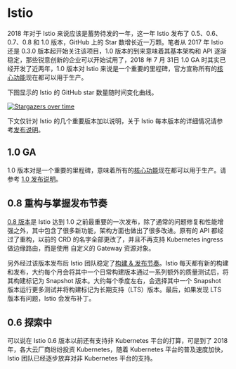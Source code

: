 # Istio

2018 年对于 Istio 来说应该是蓄势待发的一年，这一年 Istio 发布了 0.5、0.6、0.7、0.8 和 1.0 版本，GitHub 上的 Star 数增长近一万颗。笔者从  2017 年 Istio 还是 0.3.0 版本起开始关注该项目，1.0 版本的到来意味着其基本架构和 API 逐渐稳定，那些锐意创新的企业可以开始试用了，2018 年 7 月 31日 1.0 GA 时其实已经开发了近两年，1.0 版本对 Istio 来说是一个重要的里程碑，官方宣称所有的[核心功能](https://preliminary.istio.io/zh/about/feature-stages/)现在都可以用于生产。

下图显示的 Istio 的 GitHub star 数量随时间变化曲线。

[![Stargazers over time](https://starcharts.herokuapp.com/istio/istio.svg)](https://starcharts.herokuapp.com/istio/istio)

下文仅针对 Istio 的几个重要版本加以说明，关于 Istio 每本版本的详细情况请参考[发布说明](https://preliminary.istio.io/zh/about/notes/)。

## 1.0 GA

1.0 版本对是一个重要的里程碑，意味着所有的[核心功能](https://preliminary.istio.io/zh/about/feature-stages/)现在都可以用于生产。请参考 [1.0 发布说明](https://preliminary.istio.io/zh/about/notes/1.0/)。

## 0.8 重构与掌握发布节奏

[0.8 版本](https://preliminary.istio.io/zh/about/notes/0.8/)是 Istio 达到 1.0 之前最重要的一次发布，除了通常的问题修复和性能增强之外，其中包含了很多新功能，架构方面也做出了很多改进。原有的 API 都经过了重构，以前的 CRD 的名字全部更改了，并且不再支持 Kubernetes ingress 做边缘路由，而是使用  自定义的 Gateway 资源对象。

另外经过该版本发布后 Istio 团队稳定了[构建 & 发布节奏](https://preliminary.istio.io/zh/about/release-cadence/)。Istio 每天都有新的构建和发布，大约每个月会将其中一个日常构建版本通过一系列额外的质量测试后，将其构建标记为 Snapshot 版本。大约每个季度左右，会选择其中一个 Snapshot 版本运行更多测试并将构建标记为长期支持（LTS）版本。最后，如果发现 LTS 版本有问题，Istio 会发布补丁。

## 0.6 探索中

可以说在 Istio 0.6 版本以前还有支持非 Kubernetes 平台的打算，可是到了 2018 年，各大云厂商纷纷投资 Kubernetes，随着 Kubernetes 平台的普及速度加快，Istio 团队已经逐步放弃对非 Kubernetes 平台的支持。